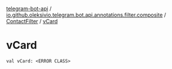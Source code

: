 [telegram-bot-api](../../index.md) / [io.github.oleksivio.telegram.bot.api.annotations.filter.composite](../index.md) / [ContactFilter](index.md) / [vCard](./v-card.md)

# vCard

`val vCard: <ERROR CLASS>`